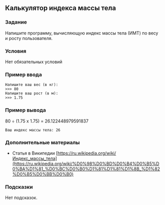 ## Калькулятор индекса массы тела

### Задание

Напишите программу, вычисляющую индекс массы тела (ИМТ) по весу и росту пользователя.

### Условия

Нет обязательных условий

### Пример ввода

```
Напишите ваш вес (в кг):
>>> 80
Напишите ваш рост (в м):
>>> 1.75
```

### Пример вывода

80 ÷ (1.75 x 1.75) =  26.122448979591837

```
Ваш индекс массы тела: 26
```

### Дополнительные материалы

* Статья в Википедии [https://ru.wikipedia.org/wiki/Индекс_массы_тела](https://ru.wikipedia.org/wiki/%D0%98%D0%BD%D0%B4%D0%B5%D0%BA%D1%81_%D0%BC%D0%B0%D1%81%D1%81%D1%8B_%D1%82%D0%B5%D0%BB%D0%B0)

### Подсказки

Нет подсказок.
